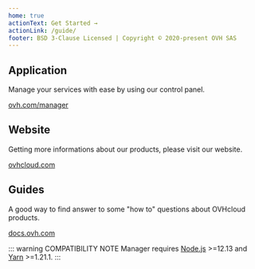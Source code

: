 ```yaml
---
home: true
actionText: Get Started →
actionLink: /guide/
footer: BSD 3-Clause Licensed | Copyright © 2020-present OVH SAS
---
```


<div class="features">
  <div class="feature">
    <h2>Application</h2>
    <p>Manage your services with ease by using our control panel.</p>
    <a
      href="https://ovh.com/manager/"
      rel="noopener noreferrer"
      target="_blank">
      ovh.com/manager
      <icon-external-link/>
    </a>
  </div>
  <div class="feature">
    <h2>Website</h2>
    <p>Getting more informations about our products, please visit our website.</p>
    <a
      href="https://ovhcloud.com"
      rel="noopener noreferrer"
      target="_blank">
      ovhcloud.com
      <icon-external-link/>
    </a>
  </div>
  <div class="feature">
    <h2>Guides</h2>
    <p>A good way to find answer to some "how to" questions about OVHcloud products.</p>
    <a
      href="https://docs.ovh.com"
      rel="noopener noreferrer"
      target="_blank">
      docs.ovh.com
      <icon-external-link/>
    </a>
  </div>
</div>

::: warning COMPATIBILITY NOTE
Manager requires [Node.js](https://nodejs.org) >=12.13 and [Yarn](https://yarnpkg.com/) >=1.21.1.
:::
